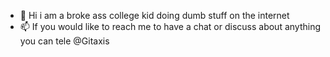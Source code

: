 - 👋 Hi i am a broke ass college kid doing dumb stuff on the internet
- 📫 If you would like to reach me to have a chat or discuss about anything you can tele @Gitaxis
